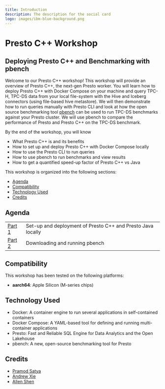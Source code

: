 ```yaml
---
title: Introduction
description: The description for the social card
logo: images/ibm-blue-background.png
---
```


# Presto C++ Workshop

## Deploying Presto C++ and Benchmarking with pbench

Welcome to our Presto C++ workshop! This workshop will provide an overview of Presto C++, the next-gen Presto worker.
You will learn how to deploy Presto C++ with Docker Compose on your machine and query TPC-H, TPC-DS data from your
local file-system with the Hive and Iceberg connectors (using file-based hive metastore). We will then demonstrate how
to run queries manually with Presto CLI and look at how the open source benchmarking tool [pbench](https://github.com/prestodb/pbench) can be used
to run TPC-DS benchmarks against your Presto cluster. We will use pbench to compare the performance of Presto and Presto
C++ on the TPC-DS benchmark.

By the end of the workshop, you will know

- What Presto C++ is and its benefits
- How to set up and deploy Presto C++ with Docker Compose locally
- How to use the Presto CLI to run queries
- How to use pbench to run benchmarks and view results
- How to get a quantified speed-up factor of Presto C++ vs Java

This workshop is organized into the following sections:

* [Agenda](./#agenda)
* [Compatibility](./#compatibility)
* [Technology Used](./#technology-used)
* [Credits](./#credits)

## Agenda

|                                                     |                                                      |
|:----------------------------------------------------|:-----------------------------------------------------|
| [Part 1](deploy-presto/README.md)  | Set-up and deployment of Presto C++ and Presto Java locally |
| [Part 2](running-pbench/README.md) | Downloading and running pbench                             |

## Compatibility

This workshop has been tested on the following platforms:

* **aarch64**: Apple Silicon (M-series chips)

## Technology Used

* Docker: A container engine to run several applications in self-contained containers
* Docker Compose: A YAML-based tool for defining and running multi-container applications
* Presto: Fast and Reliable SQL Engine for Data Analytics and the Open Lakehouse
* pbench: A new, open-source benchmarking tool for Presto

## Credits

* [Pramod Satya](https://github.com/pramodsatya)
* [Andrew Xie](https://github.com/Archy-X)
* [Allen Shen](https://github.com/allenshen13)
